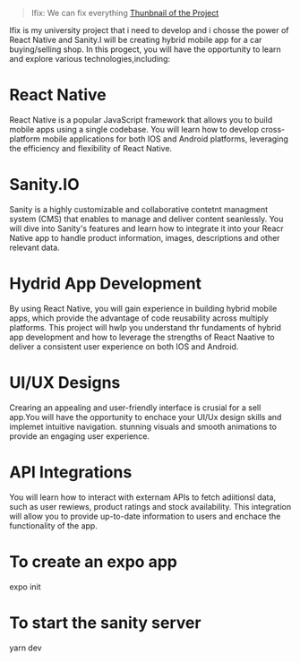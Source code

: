> Ifix: We can fix everything
>[Thunbnail of the Project](../Start-up%20Management%20Project-3.pdf)


Ifix is my university project that i need to develop and i chosse the power of React Native and Sanity.I will be creating hybrid mobile app for a car buying/selling shop. In this progect, you will have the opportunity to learn and explore various technologies,including:

# React Native 

React Native is a popular JavaScript framework that allows you to build mobile apps using a single codebase. You will learn how to develop cross-platform mobile applications for both IOS and Android platforms, leveraging the efficiency and flexibility of React Native.

# Sanity.IO

Sanity is a highly customizable and collaborative contetnt managment system (CMS) that enables to manage and deliver content seanlessly. You will dive into Sanity's features and learn how to integrate it into your Reacr Native app to handle product information, images, descriptions and other relevant data.

# Hydrid App Development

By using React Native, you will gain experience in building hybrid mobile apps, which provide the advantage of code reusability across multiply platforms. This project will hwlp you understand thr fundaments of hybrid app development and how to leverage the strengths of React Naative to deliver a consistent user experience on both IOS and Android.

# UI/UX Designs

Crearing an appealing and user-friendly interface is crusial for a sell app.You will have the opportunity to enchace your UI/Ux design skills and implemet intuitive navigation. stunning visuals and smooth animations to provide an engaging user experience.

# API Integrations

You will learn how to interact with externam APIs to fetch adiitionsl data, such as user rewiews, product ratings and stock availability. This integration will allow you to provide up-to-date information to users and enchace the functionality of the app.

# To create an expo app

expo init

# To start the sanity server

yarn dev